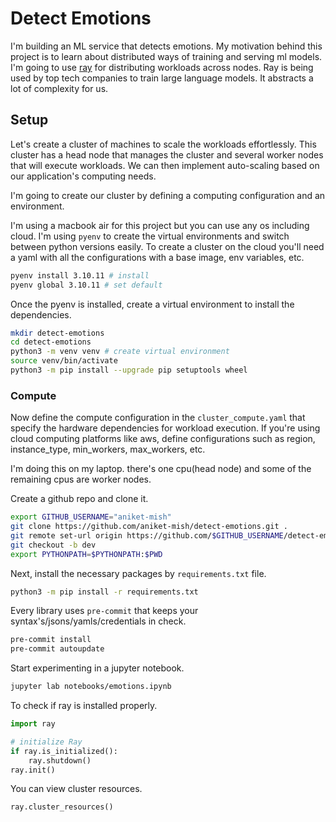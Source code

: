 # Detect Emotions

I'm building an ML service that detects emotions. My motivation behind this project is to learn about distributed ways of training and serving ml models. I'm going to use [ray](https://www.ray.io) for distributing workloads across nodes. Ray is being used by top tech companies to train large language models. It abstracts a lot of complexity for us.

## Setup

Let's create a cluster of machines to scale the workloads effortlessly. This cluster has a head node that manages the cluster and several worker nodes that will execute workloads. We can then implement auto-scaling based on our application's computing needs.

I'm going to create our cluster by defining a computing configuration and an environment.

I'm using a macbook air for this project but you can use any os including cloud. I'm using `pyenv` to create the virtual environments and switch between python versions easily. To create a cluster on the cloud you'll need a yaml with all the configurations with a base image, env variables, etc.

```bash
pyenv install 3.10.11 # install 
pyenv global 3.10.11 # set default
```

Once the pyenv is installed, create a virtual environment to install the dependencies.

```bash
mkdir detect-emotions 
cd detect-emotions 
python3 -m venv venv # create virtual environment 
source venv/bin/activate
python3 -m pip install --upgrade pip setuptools wheel
```

### Compute

Now define the compute configuration in the `cluster_compute.yaml` that specify the hardware dependencies for workload execution. If you're using cloud computing platforms like aws, define configurations such as region, instance_type, min_workers, max_workers, etc. 

I'm doing this on my laptop. there's one cpu(head node) and some of the remaining cpus are worker nodes.

Create a github repo and clone it.

```bash
export GITHUB_USERNAME="aniket-mish"
git clone https://github.com/aniket-mish/detect-emotions.git . 
git remote set-url origin https://github.com/$GITHUB_USERNAME/detect-emotions.git 
git checkout -b dev 
export PYTHONPATH=$PYTHONPATH:$PWD
```

Next, install the necessary packages by `requirements.txt` file.

```bash
python3 -m pip install -r requirements.txt
```

Every library uses `pre-commit` that keeps your syntax's/jsons/yamls/credentials in check.

```bash
pre-commit install
pre-commit autoupdate
```

Start experimenting in a jupyter notebook.

```bash
jupyter lab notebooks/emotions.ipynb
```

To check if ray is installed properly.

```python
import ray

# initialize Ray
if ray.is_initialized():
	ray.shutdown()
ray.init()
```

You can view cluster resources.

```python
ray.cluster_resources()
```
